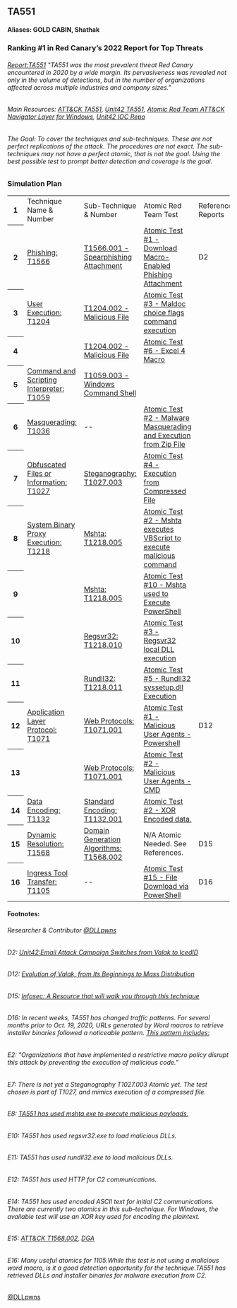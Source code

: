 ## TA551
#### Aliases: GOLD CABIN, Shathak
### Ranking #1 in Red Canary’s 2022 Report for Top Threats
###### [Report:TA551](https://redcanary.com/threat-detection-report/threats/ta551/) "TA551 was the most prevalent threat Red Canary encountered in 2020 by a wide margin. Its pervasiveness was revealed not only in the volume of detections, but in the number of organizations affected across multiple industries and company sizes."
###### Main Resources: [ATT&CK TA551](https://attack.mitre.org/groups/G0127/), [Unit42 TA551](https://unit42.paloaltonetworks.com/ta551-shathak-icedid/), [Atomic Red Team ATT&CK Navigator Layer for Windows](https://raw.githubusercontent.com/redcanaryco/atomic-red-team/master/atomics/Indexes/Attack-Navigator-Layers/art-navigator-layer-windows.json), [Unit42 IOC Repo](https://github.com/pan-unit42/iocs/tree/master/TA551)
###### The Goal: To cover the techniques and sub-techniques. These are not perfect replications of the attack. The procedures are not exact. The sub-techniques may not have a perfect atomic, that is not the goal. Using the best possible test to prompt better detection and coverage is the goal.


### Simulation Plan
<meta http-equiv="Content-Type" content="text/html; charset=utf-8"><link type="text/css" rel="stylesheet" href="resources/sheet.css" >
<div class="ritz grid-container" dir="ltr"><table class="waffle" cellspacing="0" cellpadding="0"><thead></thead><tbody><tr style="height: 20px"><th id="738770828R0" style="height: 20px;" class="row-headers-background"><div class="row-header-wrapper" style="line-height: 20px">1</div></th><td class="s0" dir="ltr">Technique Name &amp; Number</td><td class="s0">Sub-Technique &amp; Number</td><td class="s0">Atomic Red Team Test</td><td class="s0">Reference Reports</td><td class="s0" dir="ltr">Notes/Comments/Use cases from ATT&amp;CK</td></tr><tr style="height: 20px"><th id="738770828R1" style="height: 20px;" class="row-headers-background"><div class="row-header-wrapper" style="line-height: 20px">2</div></th><td class="s1" dir="ltr"><a target="_blank" href="https://attack.mitre.org/techniques/T1566/">Phishing: T1566</a></td><td class="s1" dir="ltr"><a target="_blank" href="https://attack.mitre.org/techniques/T1566/001/">T1566.001 - Spearphishing Attachment</a></td><td class="s1" dir="ltr"><a target="_blank" href="https://github.com/redcanaryco/atomic-red-team/blob/master/atomics/T1566.001/T1566.001.md#atomic-test-1---download-macro-enabled-phishing-attachment">Atomic Test #1 - Download Macro-Enabled Phishing Attachment</a></td><td class="s2" dir="ltr">D2</td><td class="s2" dir="ltr">E2</td></tr><tr style="height: 20px"><th id="738770828R2" style="height: 20px;" class="row-headers-background"><div class="row-header-wrapper" style="line-height: 20px">3</div></th><td class="s1" dir="ltr"><a target="_blank" href="https://attack.mitre.org/techniques/T1204/">User Execution: T1204</a></td><td class="s1" dir="ltr"><a target="_blank" href="https://attack.mitre.org/techniques/T1204/002/">T1204.002 - Malicious File</a></td><td class="s1" dir="ltr"><a target="_blank" href="https://github.com/redcanaryco/atomic-red-team/blob/master/atomics/T1204.002/T1204.002.md#atomic-test-3---maldoc-choice-flags-command-execution">Atomic Test #3 - Maldoc choice flags command execution</a></td><td class="s2"></td><td class="s2"></td></tr><tr style="height: 20px"><th id="738770828R3" style="height: 20px;" class="row-headers-background"><div class="row-header-wrapper" style="line-height: 20px">4</div></th><td class="s2" dir="ltr"></td><td class="s1" dir="ltr"><a target="_blank" href="https://attack.mitre.org/techniques/T1204/002/">T1204.002 - Malicious File</a></td><td class="s1" dir="ltr"><a target="_blank" href="https://github.com/redcanaryco/atomic-red-team/blob/master/atomics/T1204.002/T1204.002.md#atomic-test-6---excel-4-macro">Atomic Test #6 - Excel 4 Macro</a></td><td class="s2" dir="ltr"></td><td class="s2"></td></tr><tr style="height: 20px"><th id="738770828R4" style="height: 20px;" class="row-headers-background"><div class="row-header-wrapper" style="line-height: 20px">5</div></th><td class="s1" dir="ltr"><a target="_blank" href="https://attack.mitre.org/techniques/T1059/">Command and Scripting Interpreter: T1059</a></td><td class="s1" dir="ltr"><a target="_blank" href="https://github.com/redcanaryco/atomic-red-team/blob/master/atomics/T1059.003/T1059.003.md#t1059003---windows-command-shell">T1059.003 - Windows Command Shell</a></td><td class="s2"></td><td class="s2"></td><td class="s2"></td></tr><tr style="height: 20px"><th id="738770828R5" style="height: 20px;" class="row-headers-background"><div class="row-header-wrapper" style="line-height: 20px">6</div></th><td class="s1" dir="ltr"><a target="_blank" href="https://attack.mitre.org/techniques/T1036/">Masquerading: T1036</a></td><td class="s2" dir="ltr">--</td><td class="s1" dir="ltr"><a target="_blank" href="https://github.com/redcanaryco/atomic-red-team/blob/master/atomics/T1036/T1036.md#atomic-test-2---malware-masquerading-and-execution-from-zip-file">Atomic Test #2 - Malware Masquerading and Execution from Zip File</a></td><td class="s2"></td><td class="s2"></td></tr><tr style="height: 20px"><th id="738770828R6" style="height: 20px;" class="row-headers-background"><div class="row-header-wrapper" style="line-height: 20px">7</div></th><td class="s1" dir="ltr"><a target="_blank" href="https://attack.mitre.org/techniques/T1027/">Obfuscated Files or Information: T1027</a></td><td class="s1" dir="ltr"><a target="_blank" href="https://attack.mitre.org/techniques/T1027/003/">Steganography: T1027.003</a></td><td class="s1" dir="ltr"><a target="_blank" href="https://github.com/redcanaryco/atomic-red-team/blob/master/atomics/T1027/T1027.md#atomic-test-4---execution-from-compressed-file">Atomic Test #4 - Execution from Compressed File</a></td><td class="s2" dir="ltr"></td><td class="s2" dir="ltr">E7</td></tr><tr style="height: 20px"><th id="738770828R7" style="height: 20px;" class="row-headers-background"><div class="row-header-wrapper" style="line-height: 20px">8</div></th><td class="s1" dir="ltr"><a target="_blank" href="https://attack.mitre.org/techniques/T1218/">System Binary Proxy Execution: T1218</a></td><td class="s1" dir="ltr"><a target="_blank" href="https://attack.mitre.org/techniques/T1218/005/">Mshta: T1218.005</a></td><td class="s1" dir="ltr"><a target="_blank" href="https://github.com/redcanaryco/atomic-red-team/blob/master/atomics/T1218.005/T1218.005.md#atomic-test-2---mshta-executes-vbscript-to-execute-malicious-command">Atomic Test #2 - Mshta executes VBScript to execute malicious command</a></td><td class="s2" dir="ltr"></td><td class="s2" dir="ltr">E8</td></tr><tr style="height: 20px"><th id="738770828R8" style="height: 20px;" class="row-headers-background"><div class="row-header-wrapper" style="line-height: 20px">9</div></th><td class="s2" dir="ltr"></td><td class="s1" dir="ltr"><a target="_blank" href="https://attack.mitre.org/techniques/T1218/005/">Mshta: T1218.005</a></td><td class="s1" dir="ltr"><a target="_blank" href="https://github.com/redcanaryco/atomic-red-team/blob/master/atomics/T1218.005/T1218.005.md#atomic-test-10---mshta-used-to-execute-powershell">Atomic Test #10 - Mshta used to Execute PowerShell</a></td><td class="s2" dir="ltr"></td><td class="s2" dir="ltr"></td></tr><tr style="height: 20px"><th id="738770828R9" style="height: 20px;" class="row-headers-background"><div class="row-header-wrapper" style="line-height: 20px">10</div></th><td class="s2"></td><td class="s1" dir="ltr"><a target="_blank" href="https://attack.mitre.org/techniques/T1218/010/">Regsvr32: T1218.010</a></td><td class="s1" dir="ltr"><a target="_blank" href="https://github.com/redcanaryco/atomic-red-team/blob/master/atomics/T1218.010/T1218.010.md#atomic-test-3---regsvr32-local-dll-execution">Atomic Test #3 - Regsvr32 local DLL execution</a></td><td class="s2" dir="ltr"></td><td class="s2" dir="ltr">E10</td></tr><tr style="height: 20px"><th id="738770828R10" style="height: 20px;" class="row-headers-background"><div class="row-header-wrapper" style="line-height: 20px">11</div></th><td class="s2"></td><td class="s1" dir="ltr"><a target="_blank" href="https://attack.mitre.org/techniques/T1218/011/">Rundll32: T1218.011</a></td><td class="s1" dir="ltr"><a target="_blank" href="https://github.com/redcanaryco/atomic-red-team/blob/master/atomics/T1218.011/T1218.011.md#atomic-test-5---rundll32-syssetupdll-execution">Atomic Test #5 - Rundll32 syssetup.dll Execution</a></td><td class="s2" dir="ltr"></td><td class="s2" dir="ltr">E11</td></tr><tr style="height: 20px"><th id="738770828R11" style="height: 20px;" class="row-headers-background"><div class="row-header-wrapper" style="line-height: 20px">12</div></th><td class="s1" dir="ltr"><a target="_blank" href="https://attack.mitre.org/techniques/T1071/">Application Layer Protocol: T1071</a></td><td class="s1" dir="ltr"><a target="_blank" href="https://attack.mitre.org/techniques/T1071/001/">Web Protocols: T1071.001</a></td><td class="s1" dir="ltr"><a target="_blank" href="https://github.com/redcanaryco/atomic-red-team/blob/master/atomics/T1071.001/T1071.001.md#atomic-test-1---malicious-user-agents---powershell">Atomic Test #1 - Malicious User Agents - Powershell</a></td><td class="s2" dir="ltr">D12</td><td class="s2" dir="ltr">E12</td></tr><tr style="height: 20px"><th id="738770828R12" style="height: 20px;" class="row-headers-background"><div class="row-header-wrapper" style="line-height: 20px">13</div></th><td class="s2" dir="ltr"></td><td class="s1" dir="ltr"><a target="_blank" href="https://attack.mitre.org/techniques/T1071/001/">Web Protocols: T1071.001</a></td><td class="s1" dir="ltr"><a target="_blank" href="https://github.com/redcanaryco/atomic-red-team/blob/master/atomics/T1071.001/T1071.001.md#atomic-test-2---malicious-user-agents---cmd">Atomic Test #2 - Malicious User Agents - CMD</a></td><td class="s2" dir="ltr"></td><td class="s2" dir="ltr"></td></tr><tr style="height: 20px"><th id="738770828R13" style="height: 20px;" class="row-headers-background"><div class="row-header-wrapper" style="line-height: 20px">14</div></th><td class="s1" dir="ltr"><a target="_blank" href="https://attack.mitre.org/techniques/T1132/">Data Encoding: T1132</a></td><td class="s1" dir="ltr"><a target="_blank" href="https://attack.mitre.org/techniques/T1132/001/">Standard Encoding: T1132.001</a></td><td class="s1" dir="ltr"><a target="_blank" href="https://github.com/redcanaryco/atomic-red-team/blob/master/atomics/T1132.001/T1132.001.md#atomic-test-2---xor-encoded-data">Atomic Test #2 - XOR Encoded data.</a></td><td class="s2"></td><td class="s2" dir="ltr">E14</td></tr><tr style="height: 20px"><th id="738770828R14" style="height: 20px;" class="row-headers-background"><div class="row-header-wrapper" style="line-height: 20px">15</div></th><td class="s1" dir="ltr"><a target="_blank" href="https://attack.mitre.org/techniques/T1568/">Dynamic Resolution: T1568</a></td><td class="s1" dir="ltr"><a target="_blank" href="https://attack.mitre.org/techniques/T1568/002/">Domain Generation Algorithms: T1568.002</a></td><td class="s2" dir="ltr">N/A Atomic Needed. See References.</td><td class="s2" dir="ltr">D15</td><td class="s2" dir="ltr">E15</td></tr><tr style="height: 20px"><th id="738770828R15" style="height: 20px;" class="row-headers-background"><div class="row-header-wrapper" style="line-height: 20px">16</div></th><td class="s1" dir="ltr"><a target="_blank" href="https://attack.mitre.org/techniques/T1105/">Ingress Tool Transfer: T1105</a></td><td class="s2" dir="ltr">--</td><td class="s1" dir="ltr"><a target="_blank" href="https://github.com/redcanaryco/atomic-red-team/blob/master/atomics/T1105/T1105.md#atomic-test-15---file-download-via-powershell">Atomic Test #15 - File Download via PowerShell</a></td><td class="s2" dir="ltr">D16</td><td class="s2" dir="ltr">E16</td></tr></tbody></table></div>


#### Footnotes:
###### Researcher & Contributor [@DLLpwns](https://twitter.com/DLLpwns) 
###### D2: [Unit42:Email Attack Campaign Switches from Valak to IcedID](https://unit42.paloaltonetworks.com/ta551-shathak-icedid/)
###### D12: [Evolution of Valak, from Its Beginnings to Mass Distribution](https://unit42.paloaltonetworks.com/valak-evolution/)
###### D15: [Infosec: A Resource that will walk you through this technique](https://resources.infosecinstitute.com/topic/domain-generation-algorithm-dga/)
###### D16: In recent weeks, TA551 has changed traffic patterns. For several months prior to Oct. 19, 2020, URLs generated by Word macros to retrieve installer binaries followed a noticeable pattern. [This pattern includes:](https://unit42.paloaltonetworks.com/ta551-shathak-icedid/)
###### E2: "Organizations that have implemented a restrictive macro policy disrupt this attack by preventing the execution of malicious code."
###### E7: There is not yet a Steganography T1027.003 Atomic yet. The test chosen is part of T1027, and mimics execution of a compressed file. 
###### E8: [TA551 has used mshta.exe to execute malicious payloads.](https://attack.mitre.org/groups/G0127/)
###### E10: TA551 has used regsvr32.exe to load malicious DLLs.
###### E11: TA551 has used rundll32.exe to load malicious DLLs.
###### E12: TA551 has used HTTP for C2 communications.
###### E14: TA551 has used encoded ASCII text for initial C2 communications. There are currently two atomics in this sub-technique. For Windows, the available test will use an XOR key used for encoding the plaintext.
###### E15: [ATT&CK T1568.002](https://attack.mitre.org/techniques/T1568/002/), [DGA](https://umbrella.cisco.com/blog/domain-generation-algorithms-effective)
###### E16: Many useful atomics for 1105.While this test is not using a malicious word macro, is it a good detection opportunity for the technique.TA551 has retrieved DLLs and installer binaries for malware execution from C2.

[@DLLpwns](https://twitter.com/DLLpwns) 
